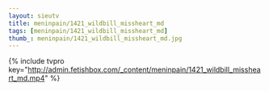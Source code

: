 ```yaml
--- 
layout: sieutv
title: meninpain/1421_wildbill_missheart_md
tags: [meninpain/1421_wildbill_missheart_md]
thumb_: meninpain/1421_wildbill_missheart_md.jpg
---
```

{% include tvpro key="http://admin.fetishbox.com/_content/meninpain/1421_wildbill_missheart_md.mp4" %} 
